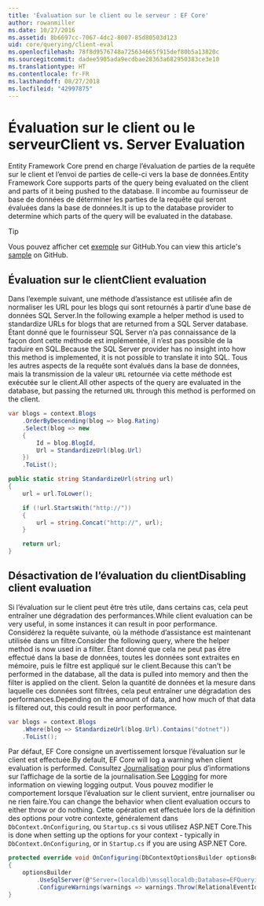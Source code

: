 ```yaml
---
title: 'Évaluation sur le client ou le serveur : EF Core'
author: rowanmiller
ms.date: 10/27/2016
ms.assetid: 8b6697cc-7067-4dc2-8007-85d80503d123
uid: core/querying/client-eval
ms.openlocfilehash: 78f8d9576748a725634665f915def80b5a13820c
ms.sourcegitcommit: dadee5905ada9ecdbae28363a682950383ce3e10
ms.translationtype: HT
ms.contentlocale: fr-FR
ms.lasthandoff: 08/27/2018
ms.locfileid: "42997875"
---
```

# <a name="client-vs-server-evaluation"></a><span data-ttu-id="72d43-102">Évaluation sur le client ou le serveur</span><span class="sxs-lookup"><span data-stu-id="72d43-102">Client vs. Server Evaluation</span></span>

<span data-ttu-id="72d43-103">Entity Framework Core prend en charge l’évaluation de parties de la requête sur le client et l’envoi de parties de celle-ci vers la base de données.</span><span class="sxs-lookup"><span data-stu-id="72d43-103">Entity Framework Core supports parts of the query being evaluated on the client and parts of it being pushed to the database.</span></span> <span data-ttu-id="72d43-104">Il incombe au fournisseur de base de données de déterminer les parties de la requête qui seront évaluées dans la base de données.</span><span class="sxs-lookup"><span data-stu-id="72d43-104">It is up to the database provider to determine which parts of the query will be evaluated in the database.</span></span>

> [!TIP]  
> <span data-ttu-id="72d43-105">Vous pouvez afficher cet [exemple](https://github.com/aspnet/EntityFramework.Docs/tree/master/samples/core/Querying) sur GitHub.</span><span class="sxs-lookup"><span data-stu-id="72d43-105">You can view this article's [sample](https://github.com/aspnet/EntityFramework.Docs/tree/master/samples/core/Querying) on GitHub.</span></span>

## <a name="client-evaluation"></a><span data-ttu-id="72d43-106">Évaluation sur le client</span><span class="sxs-lookup"><span data-stu-id="72d43-106">Client evaluation</span></span>

<span data-ttu-id="72d43-107">Dans l’exemple suivant, une méthode d’assistance est utilisée afin de normaliser les URL pour les blogs qui sont retournés à partir d’une base de données SQL Server.</span><span class="sxs-lookup"><span data-stu-id="72d43-107">In the following example a helper method is used to standardize URLs for blogs that are returned from a SQL Server database.</span></span> <span data-ttu-id="72d43-108">Étant donné que le fournisseur SQL Server n’a pas connaissance de la façon dont cette méthode est implémentée, il n’est pas possible de la traduire en SQL.</span><span class="sxs-lookup"><span data-stu-id="72d43-108">Because the SQL Server provider has no insight into how this method is implemented, it is not possible to translate it into SQL.</span></span> <span data-ttu-id="72d43-109">Tous les autres aspects de la requête sont évalués dans la base de données, mais la transmission de la valeur `URL` retournée via cette méthode est exécutée sur le client.</span><span class="sxs-lookup"><span data-stu-id="72d43-109">All other aspects of the query are evaluated in the database, but passing the returned `URL` through this method is performed on the client.</span></span>

<!-- [!code-csharp[Main](samples/core/Querying/Querying/ClientEval/Sample.cs?highlight=6)] -->
``` csharp
var blogs = context.Blogs
    .OrderByDescending(blog => blog.Rating)
    .Select(blog => new
    {
        Id = blog.BlogId,
        Url = StandardizeUrl(blog.Url)
    })
    .ToList();
```

<!-- [!code-csharp[Main](samples/core/Querying/Querying/ClientEval/Sample.cs)] -->
``` csharp
public static string StandardizeUrl(string url)
{
    url = url.ToLower();

    if (!url.StartsWith("http://"))
    {
        url = string.Concat("http://", url);
    }

    return url;
}
```

## <a name="disabling-client-evaluation"></a><span data-ttu-id="72d43-110">Désactivation de l’évaluation du client</span><span class="sxs-lookup"><span data-stu-id="72d43-110">Disabling client evaluation</span></span>

<span data-ttu-id="72d43-111">Si l’évaluation sur le client peut être très utile, dans certains cas, cela peut entraîner une dégradation des performances.</span><span class="sxs-lookup"><span data-stu-id="72d43-111">While client evaluation can be very useful, in some instances it can result in poor performance.</span></span> <span data-ttu-id="72d43-112">Considérez la requête suivante, où la méthode d’assistance est maintenant utilisée dans un filtre.</span><span class="sxs-lookup"><span data-stu-id="72d43-112">Consider the following query, where the helper method is now used in a filter.</span></span> <span data-ttu-id="72d43-113">Étant donné que cela ne peut pas être effectué dans la base de données, toutes les données sont extraites en mémoire, puis le filtre est appliqué sur le client.</span><span class="sxs-lookup"><span data-stu-id="72d43-113">Because this can't be performed in the database, all the data is pulled into memory and then the filter is applied on the client.</span></span> <span data-ttu-id="72d43-114">Selon la quantité de données et la mesure dans laquelle ces données sont filtrées, cela peut entraîner une dégradation des performances.</span><span class="sxs-lookup"><span data-stu-id="72d43-114">Depending on the amount of data, and how much of that data is filtered out, this could result in poor performance.</span></span>

<!-- [!code-csharp[Main](samples/core/Querying/Querying/ClientEval/Sample.cs)] -->
``` csharp
var blogs = context.Blogs
    .Where(blog => StandardizeUrl(blog.Url).Contains("dotnet"))
    .ToList();
```

<span data-ttu-id="72d43-115">Par défaut, EF Core consigne un avertissement lorsque l’évaluation sur le client est effectuée.</span><span class="sxs-lookup"><span data-stu-id="72d43-115">By default, EF Core will log a warning when client evaluation is performed.</span></span> <span data-ttu-id="72d43-116">Consultez [Journalisation](../miscellaneous/logging.md) pour plus d’informations sur l’affichage de la sortie de la journalisation.</span><span class="sxs-lookup"><span data-stu-id="72d43-116">See [Logging](../miscellaneous/logging.md) for more information on viewing logging output.</span></span> <span data-ttu-id="72d43-117">Vous pouvez modifier le comportement lorsque l’évaluation sur le client survient, entre journaliser ou ne rien faire.</span><span class="sxs-lookup"><span data-stu-id="72d43-117">You can change the behavior when client evaluation occurs to either throw or do nothing.</span></span> <span data-ttu-id="72d43-118">Cette opération est effectuée lors de la définition des options pour votre contexte, généralement dans `DbContext.OnConfiguring`, ou `Startup.cs` si vous utilisez ASP.NET Core.</span><span class="sxs-lookup"><span data-stu-id="72d43-118">This is done when setting up the options for your context - typically in `DbContext.OnConfiguring`, or in `Startup.cs` if you are using ASP.NET Core.</span></span>

<!-- [!code-csharp[Main](samples/core/Querying/Querying/ClientEval/ThrowOnClientEval/BloggingContext.cs?highlight=5)] -->
``` csharp
protected override void OnConfiguring(DbContextOptionsBuilder optionsBuilder)
{
    optionsBuilder
        .UseSqlServer(@"Server=(localdb)\mssqllocaldb;Database=EFQuerying;Trusted_Connection=True;")
        .ConfigureWarnings(warnings => warnings.Throw(RelationalEventId.QueryClientEvaluationWarning));
}
```
